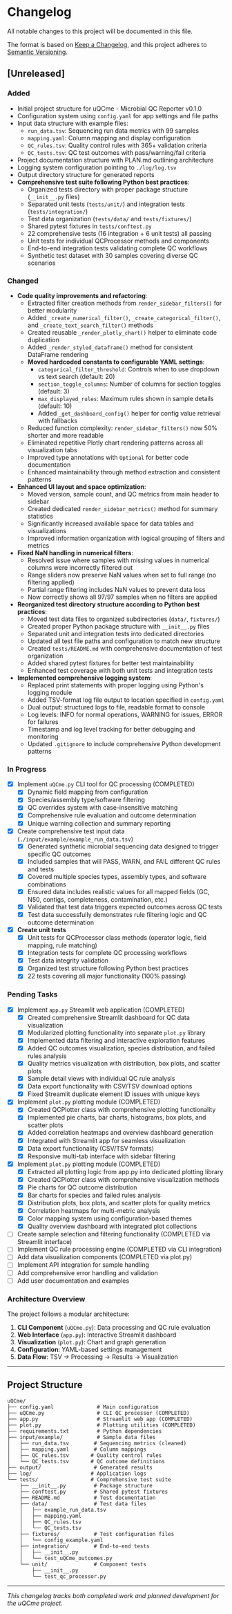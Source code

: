 # Changelog

All notable changes to this project will be documented in this file.

The format is based on [Keep a Changelog](https://keepachangelog.com/en/1.0.0/),
and this project adheres to [Semantic Versioning](https://semver.org/spec/v2.0.0.html).

## [Unreleased]

### Added

- Initial project structure for uQCme - Microbial QC Reporter v0.1.0
- Configuration system using `config.yaml` for app settings and file paths
- Input data structure with example files:
  - `run_data.tsv`: Sequencing run data metrics with 99 samples
  - `mapping.yaml`: Column mapping and display configuration
  - `QC_rules.tsv`: Quality control rules with 365+ validation criteria
  - `QC_tests.tsv`: QC test outcomes with pass/warning/fail criteria
- Project documentation structure with PLAN.md outlining architecture
- Logging system configuration pointing to `./log/log.tsv`
- Output directory structure for generated reports
- **Comprehensive test suite following Python best practices**:
  - Organized tests directory with proper package structure (`__init__.py` files)
  - Separated unit tests (`tests/unit/`) and integration tests (`tests/integration/`)
  - Test data organization (`tests/data/` and `tests/fixtures/`)
  - Shared pytest fixtures in `tests/conftest.py`
  - 22 comprehensive tests (16 integration + 6 unit tests) all passing
  - Unit tests for individual QCProcessor methods and components
  - End-to-end integration tests validating complete QC workflows
  - Synthetic test dataset with 30 samples covering diverse QC scenarios

### Changed

- **Code quality improvements and refactoring**:
  - Extracted filter creation methods from `render_sidebar_filters()` for better modularity
  - Added `_create_numerical_filter()`, `_create_categorical_filter()`, and `_create_text_search_filter()` methods
  - Created reusable `_render_plotly_chart()` helper to eliminate code duplication
  - Added `_render_styled_dataframe()` method for consistent DataFrame rendering
  - **Moved hardcoded constants to configurable YAML settings**:
    - `categorical_filter_threshold`: Controls when to use dropdown vs text search (default: 20)
    - `section_toggle_columns`: Number of columns for section toggles (default: 3)
    - `max_displayed_rules`: Maximum rules shown in sample details (default: 10)
    - Added `_get_dashboard_config()` helper for config value retrieval with fallbacks
  - Reduced function complexity: `render_sidebar_filters()` now 50% shorter and more readable
  - Eliminated repetitive Plotly chart rendering patterns across all visualization tabs
  - Improved type annotations with `Optional` for better code documentation
  - Enhanced maintainability through method extraction and consistent patterns
- **Enhanced UI layout and space optimization**:
  - Moved version, sample count, and QC metrics from main header to sidebar
  - Created dedicated `render_sidebar_metrics()` method for summary statistics
  - Significantly increased available space for data tables and visualizations
  - Improved information organization with logical grouping of filters and metrics
- **Fixed NaN handling in numerical filters**:
  - Resolved issue where samples with missing values in numerical columns were incorrectly filtered out
  - Range sliders now preserve NaN values when set to full range (no filtering applied)
  - Partial range filtering includes NaN values to prevent data loss
  - Now correctly shows all 97/97 samples when no filters are applied
- **Reorganized test directory structure according to Python best practices**:
  - Moved test data files to organized subdirectories (`data/`, `fixtures/`)
  - Created proper Python package structure with `__init__.py` files
  - Separated unit and integration tests into dedicated directories
  - Updated all test file paths and configuration to match new structure
  - Created `tests/README.md` with comprehensive documentation of test organization
  - Added shared pytest fixtures for better test maintainability
  - Enhanced test coverage with both unit tests and integration tests
- **Implemented comprehensive logging system**:
  - Replaced print statements with proper logging using Python's logging module
  - Added TSV-format log file output to location specified in `config.yaml`
  - Dual output: structured logs to file, readable format to console
  - Log levels: INFO for normal operations, WARNING for issues, ERROR for failures
  - Timestamp and log level tracking for better debugging and monitoring
  - Updated `.gitignore` to include comprehensive Python development patterns

### In Progress

- [x] Implement `uQCme.py` CLI tool for QC processing (COMPLETED)
  - [x] Dynamic field mapping from configuration
  - [x] Species/assembly type/software filtering
  - [x] QC overrides system with case-insensitive matching
  - [x] Comprehensive rule evaluation and outcome determination
  - [x] Unique warning collection and summary reporting
- [x] Create comprehensive test input data (`./input/example/example_run_data.tsv`)
  - [x] Generated synthetic microbial sequencing data designed to trigger specific QC outcomes
  - [x] Included samples that will PASS, WARN, and FAIL different QC rules and tests
  - [x] Covered multiple species types, assembly types, and software combinations
  - [x] Ensured data includes realistic values for all mapped fields (GC, N50, contigs, completeness, contamination, etc.)
  - [x] Validated that test data triggers expected outcomes across QC tests
  - [x] Test data successfully demonstrates rule filtering logic and QC outcome determination
- [x] **Create unit tests**
  - [x] Unit tests for QCProcessor class methods (operator logic, field mapping, rule matching)
  - [x] Integration tests for complete QC processing workflows
  - [x] Test data integrity validation
  - [x] Organized test structure following Python best practices
  - [x] 22 tests covering all major functionality (100% passing)

### Pending Tasks

- [x] Implement `app.py` Streamlit web application (COMPLETED)
  - [x] Created comprehensive Streamlit dashboard for QC data visualization
  - [x] Modularized plotting functionality into separate `plot.py` library
  - [x] Implemented data filtering and interactive exploration features
  - [x] Added QC outcomes visualization, species distribution, and failed rules analysis
  - [x] Quality metrics visualization with distribution, box plots, and scatter plots
  - [x] Sample detail views with individual QC rule analysis
  - [x] Data export functionality with CSV/TSV download options
  - [x] Fixed Streamlit duplicate element ID issues with unique keys
- [x] Implement `plot.py` plotting module (COMPLETED)
  - [x] Created QCPlotter class with comprehensive plotting functionality
  - [x] Implemented pie charts, bar charts, histograms, box plots, and scatter plots
  - [x] Added correlation heatmaps and overview dashboard generation
  - [x] Integrated with Streamlit app for seamless visualization
  - [x] Data export functionality (CSV/TSV formats)
  - [x] Responsive multi-tab interface with sidebar filtering
- [x] Implement `plot.py` plotting module (COMPLETED)
  - [x] Extracted all plotting logic from app.py into dedicated plotting library
  - [x] Created QCPlotter class with comprehensive visualization methods
  - [x] Pie charts for QC outcome distribution
  - [x] Bar charts for species and failed rules analysis
  - [x] Distribution plots, box plots, and scatter plots for quality metrics
  - [x] Correlation heatmaps for multi-metric analysis
  - [x] Color mapping system using configuration-based themes
  - [x] Quality overview dashboard with integrated plot collections
- [ ] Create sample selection and filtering functionality (COMPLETED via Streamlit interface)
- [ ] Implement QC rule processing engine (COMPLETED via CLI integration)
- [ ] Add data visualization components (COMPLETED via plot.py)
- [ ] Implement API integration for sample handling
- [ ] Add comprehensive error handling and validation
- [ ] Add user documentation and examples

### Architecture Overview

The project follows a modular architecture:

1. **CLI Component** (`uQCme.py`): Data processing and QC rule evaluation
2. **Web Interface** (`app.py`): Interactive Streamlit dashboard
3. **Visualization** (`plot.py`): Chart and graph generation
4. **Configuration**: YAML-based settings management
5. **Data Flow**: TSV → Processing → Results → Visualization

---

## Project Structure

```text
uQCme/
├── config.yaml              # Main configuration
├── uQCme.py                 # CLI QC processor (COMPLETED)
├── app.py                   # Streamlit web app (COMPLETED)
├── plot.py                  # Plotting utilities (COMPLETED)
├── requirements.txt         # Python dependencies
├── input/example/           # Sample data files
│   ├── run_data.tsv        # Sequencing metrics (cleaned)
│   ├── mapping.yaml        # Column mappings
│   ├── QC_rules.tsv       # Quality control rules
│   └── QC_tests.tsv       # QC outcome definitions
├── output/                 # Generated results
├── log/                   # Application logs
└── tests/                 # Comprehensive test suite
    ├── __init__.py         # Package structure
    ├── conftest.py         # Shared pytest fixtures
    ├── README.md           # Test documentation
    ├── data/               # Test data files
    │   ├── example_run_data.tsv
    │   ├── mapping.yaml
    │   ├── QC_rules.tsv
    │   └── QC_tests.tsv
    ├── fixtures/           # Test configuration files
    │   └── config_example.yaml
    ├── integration/        # End-to-end tests
    │   ├── __init__.py
    │   └── test_uQCme_outcomes.py
    └── unit/               # Component tests
        ├── __init__.py
        └── test_qc_processor.py
```

---

*This changelog tracks both completed work and planned development for the uQCme project.*
